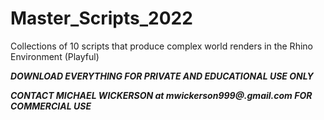 # Master_Scripts_2022
Collections of 10 scripts that produce complex world renders in the Rhino Environment (Playful)

***DOWNLOAD EVERYTHING FOR PRIVATE AND EDUCATIONAL USE ONLY***

***CONTACT MICHAEL WICKERSON at mwickerson999@.gmail.com FOR COMMERCIAL USE*** 
